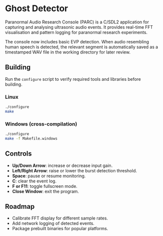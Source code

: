 # Ghost Detector

Paranormal Audio Research Console (PARC) is a C/SDL2 application for capturing and analysing ultrasonic audio events. It provides real-time FFT visualisation and pattern logging for paranormal research experiments.

The console now includes basic EVP detection. When audio resembling human speech is detected, the relevant segment is automatically saved as a timestamped WAV file in the working directory for later review.

## Building

Run the `configure` script to verify required tools and libraries before building.

### Linux
```bash
./configure
make
```

### Windows (cross-compilation)
```bash
./configure
make -f Makefile.windows
```

## Controls
- **Up/Down Arrow**: increase or decrease input gain.
- **Left/Right Arrow**: raise or lower the burst detection threshold.
- **Space**: pause or resume monitoring.
- **C**: clear the event log.
- **F or F11**: toggle fullscreen mode.
- **Close Window**: exit the program.

## Roadmap
- Calibrate FFT display for different sample rates.
- Add network logging of detected events.
- Package prebuilt binaries for popular platforms.
